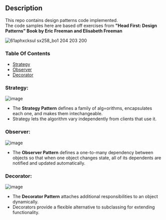 ## Description
This repo contains design patterns code implemented. </br> 
The code samples here are based off exercises from **"Head First: Design Patterns" Book by Eric Freeman and Elisabeth Freeman** </br>

![61aphxcksul _sx258_bo1 204 203 200_](https://cloud.githubusercontent.com/assets/9355058/26026526/c0aad9c8-37f4-11e7-8799-31d34138b735.jpg)

### Table Of Contents
* [Strategy](#strategy) </br>
* [Observer](#observer) </br>
* [Decorator](#decorator) </br>

### Strategy:

![image](https://cloud.githubusercontent.com/assets/9355058/26026581/eddfe22a-37f5-11e7-9de6-e76bc0fe1200.png)

- The **Strategy Pattern** defines a family of alg=orithms, encapsulates each one, and makes them intechangeable. </br>
- Strategy lets the algorithm vary independently from clients that use it. </br>

### Observer:

![image](https://cloud.githubusercontent.com/assets/9355058/26026625/aa750352-37f6-11e7-8af5-4a5af0f81db0.png)

- The **Observer Pattern** defines a one-to-many dependency between objects so that when one object changes state, all of its dependents are notified and updated automatically. </br>

### Decorator:

![image](https://cloud.githubusercontent.com/assets/9355058/26026616/65cc08cc-37f6-11e7-8ff4-9fce404757d9.png)

- The **Decorator Pattern** attaches additional responsibilities to an object dynamically. </br>
- Decorators provide a flexible alternative to subclassing for extending functionality. </br>
